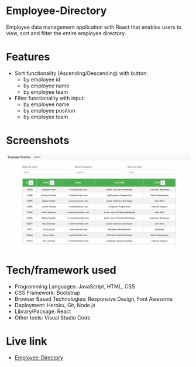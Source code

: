 # Employee-Directory
Employee data management application with React that enables users to view, sort and filter the entire employee directory.

# Features
- Sort functionality (Ascending/Descending) with button:
    - by employee id
    - by employee name
    - by employee team
- Filter functionality with input:
    - by employee name
    - by employee position
    - by employee team
    
# Screenshots
<img src="./public/assets/demo/demo.gif" style="width: 700px">

# Tech/framework used
* Programming Languages: JavaScript, HTML, CSS
* CSS Framework: Bootstrap
* Browser Based Technologies: Responsive Design, Font Awesome
* Deployment: Heroku, Git, Node.js
* Library/Package: React
* Other tools: Visual Studio Code

# Live link
* [Employee-Directory](https://employee-directory-sc.herokuapp.com/) 
